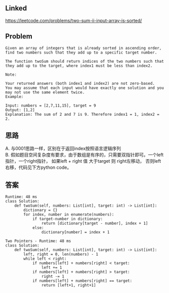 ## Linked
https://leetcode.com/problems/two-sum-ii-input-array-is-sorted/

## Problem
```
Given an array of integers that is already sorted in ascending order, find two numbers such that they add up to a specific target number.

The function twoSum should return indices of the two numbers such that they add up to the target, where index1 must be less than index2.

Note:

Your returned answers (both index1 and index2) are not zero-based.
You may assume that each input would have exactly one solution and you may not use the same element twice.
Example:

Input: numbers = [2,7,11,15], target = 9
Output: [1,2]
Explanation: The sum of 2 and 7 is 9. Therefore index1 = 1, index2 = 2.
```

## 思路
A. 与0001思路一样，区别在于返回index按照语言逻辑序列   
B. 假如题目空间复杂度有要求，由于数组是有序的，只需要双指针即可。一个left指针，一个right指针， 如果left + right 值 大于target 则 right左移动， 否则left右移，代码见下方python code。

## 答案
```
Runtime: 48 ms
class Solution:
    def twoSum(self, numbers: List[int], target: int) -> List[int]:
        dictionary = {}
        for index, number in enumerate(numbers):
            if target-number in dictionary:
                return [dictionary[target - number], index + 1]
            else:
                dictionary[number] = index + 1
```
```
Two Pointers - Runtime: 48 ms
class Solution:
    def twoSum(self, numbers: List[int], target: int) -> List[int]:
        left, right = 0, len(numbers) - 1
        while left < right:
            if numbers[left] + numbers[right] < target:
                left += 1
            if numbers[left] + numbers[right] > target:
                right -= 1
            if numbers[left] + numbers[right] == target:
                return [left+1, right+1]
```                
